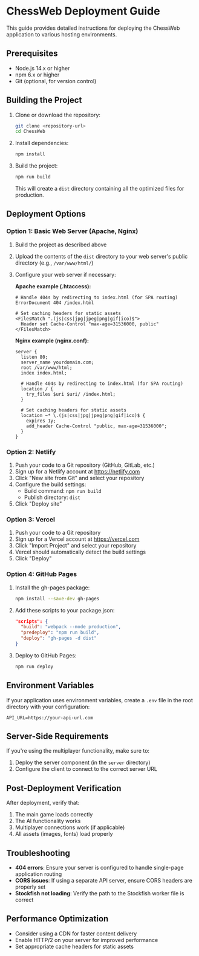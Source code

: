 # ChessWeb Deployment Guide

This guide provides detailed instructions for deploying the ChessWeb application to various hosting environments.

## Prerequisites

- Node.js 14.x or higher
- npm 6.x or higher
- Git (optional, for version control)

## Building the Project

1. Clone or download the repository:
   ```bash
   git clone <repository-url>
   cd ChessWeb
   ```

2. Install dependencies:
   ```bash
   npm install
   ```

3. Build the project:
   ```bash
   npm run build
   ```

   This will create a `dist` directory containing all the optimized files for production.

## Deployment Options

### Option 1: Basic Web Server (Apache, Nginx)

1. Build the project as described above
2. Upload the contents of the `dist` directory to your web server's public directory (e.g., `/var/www/html/`)
3. Configure your web server if necessary:

   **Apache example (.htaccess):**
   ```
   # Handle 404s by redirecting to index.html (for SPA routing)
   ErrorDocument 404 /index.html
   
   # Set caching headers for static assets
   <FilesMatch ".(js|css|jpg|jpeg|png|gif|ico)$">
     Header set Cache-Control "max-age=31536000, public"
   </FilesMatch>
   ```

   **Nginx example (nginx.conf):**
   ```
   server {
     listen 80;
     server_name yourdomain.com;
     root /var/www/html;
     index index.html;
     
     # Handle 404s by redirecting to index.html (for SPA routing)
     location / {
       try_files $uri $uri/ /index.html;
     }
     
     # Set caching headers for static assets
     location ~* \.(js|css|jpg|jpeg|png|gif|ico)$ {
       expires 1y;
       add_header Cache-Control "public, max-age=31536000";
     }
   }
   ```

### Option 2: Netlify

1. Push your code to a Git repository (GitHub, GitLab, etc.)
2. Sign up for a Netlify account at https://netlify.com
3. Click "New site from Git" and select your repository
4. Configure the build settings:
   - Build command: `npm run build`
   - Publish directory: `dist`
5. Click "Deploy site"

### Option 3: Vercel

1. Push your code to a Git repository
2. Sign up for a Vercel account at https://vercel.com
3. Click "Import Project" and select your repository
4. Vercel should automatically detect the build settings
5. Click "Deploy"

### Option 4: GitHub Pages

1. Install the gh-pages package:
   ```bash
   npm install --save-dev gh-pages
   ```

2. Add these scripts to your package.json:
   ```json
   "scripts": {
     "build": "webpack --mode production",
     "predeploy": "npm run build",
     "deploy": "gh-pages -d dist"
   }
   ```

3. Deploy to GitHub Pages:
   ```bash
   npm run deploy
   ```

## Environment Variables

If your application uses environment variables, create a `.env` file in the root directory with your configuration:

```
API_URL=https://your-api-url.com
```

## Server-Side Requirements

If you're using the multiplayer functionality, make sure to:

1. Deploy the server component (in the `server` directory)
2. Configure the client to connect to the correct server URL

## Post-Deployment Verification

After deployment, verify that:

1. The main game loads correctly
2. The AI functionality works
3. Multiplayer connections work (if applicable)
4. All assets (images, fonts) load properly

## Troubleshooting

- **404 errors**: Ensure your server is configured to handle single-page application routing
- **CORS issues**: If using a separate API server, ensure CORS headers are properly set
- **Stockfish not loading**: Verify the path to the Stockfish worker file is correct

## Performance Optimization

- Consider using a CDN for faster content delivery
- Enable HTTP/2 on your server for improved performance
- Set appropriate cache headers for static assets 